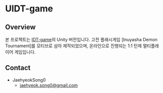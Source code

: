 # UIDT-game

## Overview
본 프로젝트는 [IDT-game](https://github.com/JaehyeokSong0/IDT-game)의 Unity 버전입니다.
고전 플래시게임 [Inuyasha Demon Tournament]를 모티브로 삼아 제작되었으며, 온라인으로 진행되는 1:1 턴제 멀티플레이어 게임입니다.

## Contact
- JaehyeokSong0
    - jaehyeok.song0@gmail.com

